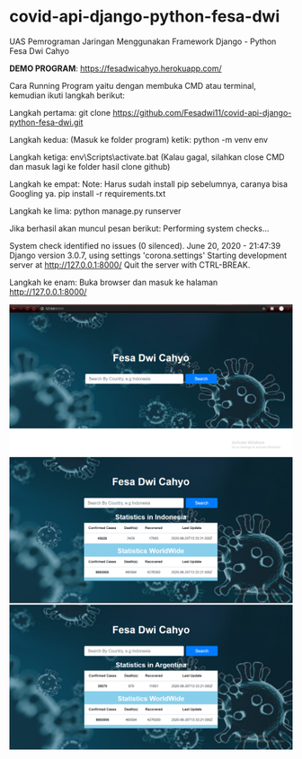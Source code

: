 # covid-api-django-python-fesa-dwi
UAS Pemrograman Jaringan Menggunakan Framework Django - Python Fesa Dwi Cahyo

<b>DEMO PROGRAM</b>: https://fesadwicahyo.herokuapp.com/

Cara Running Program yaitu dengan membuka CMD atau terminal, kemudian ikuti langkah berikut:

Langkah pertama:
git clone https://github.com/Fesadwi11/covid-api-django-python-fesa-dwi.git

Langkah kedua:
(Masuk ke folder program) ketik:
python -m venv env

Langkah ketiga:
env\Scripts\activate.bat (Kalau gagal, silahkan close CMD dan masuk lagi ke folder hasil clone github)

Langkah ke empat:
Note: Harus sudah install pip sebelumnya, caranya bisa Googling ya.
pip install -r requirements.txt

Langkah ke lima:
python manage.py runserver

Jika berhasil akan muncul pesan berikut:
Performing system checks...

System check identified no issues (0 silenced).
June 20, 2020 - 21:47:39
Django version 3.0.7, using settings 'corona.settings'
Starting development server at http://127.0.0.1:8000/
Quit the server with CTRL-BREAK.

Langkah ke enam: 
Buka browser dan masuk ke halaman http://127.0.0.1:8000/

<p align="center">
  <img src="https://github.com/Fesadwi11/covid-api-django-python-fesa-dwi/blob/master/static/img/ss1.PNG" title="Halaman Cari">
  <img src="https://github.com/Fesadwi11/covid-api-django-python-fesa-dwi/blob/master/static/img/ss2.PNG" alt="Halaman Hasil">
  <img src="https://github.com/Fesadwi11/covid-api-django-python-fesa-dwi/blob/master/static/img/ss3.PNG" alt="Halaman Hasil Beda Negara">
</p>

